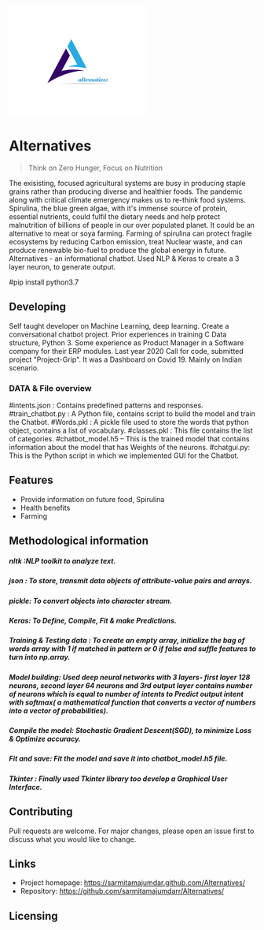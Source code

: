 <img src="https://github.com/sarmitamajumdar/Alternatives/blob/main/alter-png22.png" width="280"/>

# Alternatives
> Think on Zero Hunger, Focus on Nutrition

The exisisting, focused agricultural systems are busy in producing staple grains rather than producing diverse and healthier foods. The pandemic along with critical climate emergency makes us to re-think food systems. Spirulina, the blue green algae, with it's immense source of protein, essential nutrients, could fulfil the dietary needs and help protect  malnutrition  of billions of people in our over populated planet. It could be an alternative to meat or soya farming. Farming of spirulina can protect fragile ecosystems by reducing Carbon emission, treat Nuclear waste, and can produce renewable bio-fuel to produce the global energy in future.
Alternatives - an informational chatbot. Used NLP & Keras to create a 3 layer neuron, to generate output.

#pip install python3.7 

## Developing

Self taught developer on Machine Learning, deep learning. Create a conversational chatbot project.  Prior experiences in training C Data structure, Python 3. Some experience as Product Manager in a Software company for their ERP modules. Last year 2020 Call for code, submitted project "Project-Grip". It was a Dashboard on  Covid 19. Mainly on Indian scenario.

### DATA & File overview

#intents.json :  Contains predefined patterns and responses.
#train_chatbot.py : A Python file, contains script to build the model and train the Chatbot.
#Words.pkl  : A pickle file used to store the words that python object, contains a list of vocabulary.
#classes.pkl : This file contains the list of categories.
#chatbot_model.h5 – This is the trained model that contains information about the model that has Weights of the neurons.
#chatgui.py: This is the Python script in which we implemented GUI for the Chatbot.

## Features
* Provide information on future food, Spirulina
* Health benefits
* Farming

## Methodological information
##### nltk :NLP toolkit to analyze text.
##### json : To store, transmit data objects of attribute-value pairs and arrays.
##### pickle: To convert objects into character stream.
##### Keras: To Define, Compile, Fit & make Predictions.
##### Training & Testing data : To create an empty array, initialize the bag of words array with 1 if matched in pattern or 0 if false and suffle features to turn into np.array.
##### Model building: Used deep neural networks with 3 layers- first layer 128 neurons, second layer 64 neurons and 3rd output layer contains number of neurons which is equal to number of intents to Predict output intent with softmax( a mathematical function that converts a vector of numbers into a vector of probabilities).
##### Compile the model: Stochastic Gradient Descent(SGD), to minimize Loss & Optimize accuracy.
##### Fit and save: Fit the model and save it into chatbot_model.h5 file.
##### Tkinter : Finally used Tkinter library too develop a Graphical User Interface.

## Contributing
Pull requests are welcome. For major changes, please open an issue first to discuss what you would like to change.

## Links

- Project homepage: https://sarmitamajumdar.github.com/Alternatives/
- Repository: https://github.com/sarmitamajumdarr/Alternatives/

## Licensing

